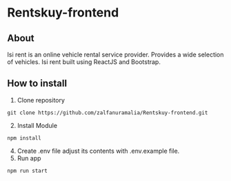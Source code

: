 # Rentskuy-frontend

## About
Isi rent is an online vehicle rental service provider. Provides a wide selection of vehicles. Isi rent built using ReactJS and Bootstrap.

## How to install
1. Clone repository
```
git clone https://github.com/zalfanuramalia/Rentskuy-frontend.git
```
2. Install Module
```
npm install
```
4. Create .env file adjust its contents with .env.example file.
3. Run app
```
npm run start
```
